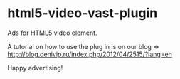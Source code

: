 html5-video-vast-plugin
=======================

Ads for HTML5 video element.

A tutorial on how to use the plug in is on our blog => http://blog.denivip.ru/index.php/2012/04/2515/?lang=en

Happy advertising!
